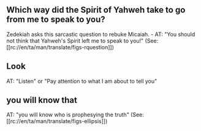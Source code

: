 ## Which way did the Spirit of Yahweh take to go from me to speak to you? ##

Zedekiah asks this sarcastic question to rebuke Micaiah. - AT: "You should not think that Yahweh's Spirit left me to speak to you!" (See: [[rc://en/ta/man/translate/figs-rquestion]])

## Look ##

AT: "Listen" or "Pay attention to what I am about to tell you"

## you will know that ##

AT: "you will know who is prophesying the truth" (See: [[rc://en/ta/man/translate/figs-ellipsis]])